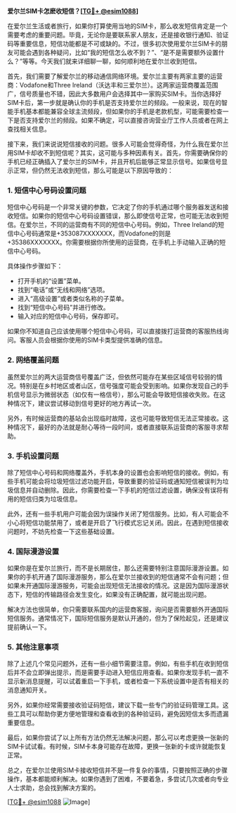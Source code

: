 **爱尔兰SIM卡怎麽收短信？[[TG💪+ @esim1088](https://t.me/s/esim1088)]**

在爱尔兰生活或者旅行，如果你打算使用当地的SIM卡，那么收发短信肯定是一个需要考虑的重要问题。毕竟，无论你是要联系家人朋友，还是接收银行通知、验证码等重要信息，短信功能都是不可或缺的。不过，很多初次使用爱尔兰SIM卡的朋友可能会遇到各种疑问，比如“我的短信怎么收不到？”、“是不是需要额外设置什么？”等等。今天我们就来详细聊一聊，如何顺利地在爱尔兰收到短信。

首先，我们需要了解爱尔兰的移动通信网络环境。爱尔兰主要有两家主要的运营商：Vodafone和Three Ireland（沃达丰和三爱尔兰）。这两家运营商覆盖范围广，信号质量也不错，因此大多数用户会选择其中一家购买SIM卡。当你选择好SIM卡后，第一步就是确认你的手机是否支持爱尔兰的频段。一般来说，现在的智能手机基本都能兼容全球主流频段，但如果你的手机是老款机型，可能需要检查一下是否支持爱尔兰的频段。如果不确定，可以直接咨询营业厅工作人员或者在网上查找相关信息。

接下来，我们来说说短信接收的问题。很多人可能会觉得奇怪，为什么我在爱尔兰用SIM卡却收不到短信呢？其实，这可能与多种因素有关。首先，你需要确保你的手机已经正确插入了爱尔兰的SIM卡，并且开机后能够正常显示信号。如果信号显示正常，但仍然无法收到短信，那么可能是以下原因导致的：

### 1. 短信中心号码设置问题

短信中心号码是一个非常关键的参数，它决定了你的手机通过哪个服务器发送和接收短信。如果你的短信中心号码设置错误，那么即使信号正常，也可能无法收到短信。在爱尔兰，不同的运营商有不同的短信中心号码。例如，Three Ireland的短信中心号码通常是+353087XXXXXXX，而Vodafone的则是+35386XXXXXXX。你需要根据你所使用的运营商，在手机上手动输入正确的短信中心号码。

具体操作步骤如下：
- 打开手机的“设置”菜单。
- 找到“电话”或“无线和网络”选项。
- 进入“高级设置”或者类似名称的子菜单。
- 找到“短信中心号码”并进行修改。
- 输入对应的短信中心号码，保存即可。

如果你不知道自己应该使用哪个短信中心号码，可以直接拨打运营商的客服热线询问。客服人员会根据你使用的SIM卡类型提供准确的信息。

### 2. 网络覆盖问题

虽然爱尔兰的两大运营商信号覆盖广泛，但依然可能存在某些区域信号较弱的情况。特别是在乡村地区或者山区，信号强度可能会受到影响。如果你发现自己的手机信号显示为微弱状态（如仅有一格信号），那么可能会导致短信接收失败。在这种情况下，建议尝试移动到信号更好的地方再试一次。

另外，有时候运营商的基站会出现临时故障，这也可能导致短信无法正常接收。这种情况下，最好的办法就是耐心等待一段时间，或者直接联系运营商的客服寻求帮助。

### 3. 手机设置问题

除了短信中心号码和网络覆盖外，手机本身的设置也会影响短信的接收。例如，有些手机可能会将垃圾短信过滤功能开启，导致重要的验证码或通知短信被误判为垃圾信息并自动删除。因此，你需要检查一下手机的短信过滤设置，确保没有误将有用的短信归类为垃圾信息。

此外，还有一些手机用户可能会因为误操作关闭了短信服务。比如，有人可能会不小心将短信功能禁用了，或者是开启了飞行模式忘记关闭。因此，在遇到短信接收问题时，不妨先检查一下这些基础设置。

### 4. 国际漫游设置

如果你是在爱尔兰旅行，而不是长期居住，那么还需要特别注意国际漫游设置。如果你的手机开通了国际漫游服务，那么在爱尔兰接收到的短信通常不会有问题；但如果未开通国际漫游服务，可能会出现短信无法接收的情况。这是因为国际漫游状态下，短信的传输路径会发生变化，如果没有正确配置，就可能出现问题。

解决方法也很简单，你只需要联系国内的运营商客服，询问是否需要额外开通国际短信服务。通常情况下，国际短信服务是默认开通的，但为了保险起见，还是建议提前确认一下。

### 5. 其他注意事项

除了上述几个常见问题外，还有一些小细节需要注意。例如，有些手机在收到短信后并不会立即弹出提示，而是需要手动进入短信应用查看。如果你发现手机一直不显示新消息提醒，可以试着重启一下手机，或者检查一下系统设置中是否有相关的消息通知开关。

另外，如果你经常需要接收验证码短信，建议下载一些专门的验证码管理工具。这些工具可以帮助你更方便地管理和查看收到的各种验证码，避免因短信太多而遗漏重要信息。

最后，如果你尝试了以上所有方法仍然无法解决问题，那么可以考虑更换一张新的SIM卡试试看。有时候，SIM卡本身可能存在故障，更换一张新的卡或许就能恢复正常。

总之，在爱尔兰使用SIM卡接收短信并不是一件复杂的事情，只要按照正确的步骤操作，基本都能顺利解决。如果你遇到了困难，不要着急，多尝试几次或者向专业人士求助，总会找到解决方案的。

[[TG💪+ @esim1088](https://t.me/s/esim1088) ![Image](https://i.postimg.cc/4NQfJmqS/Snipaste-2025-05-13-00-14-12.png)]